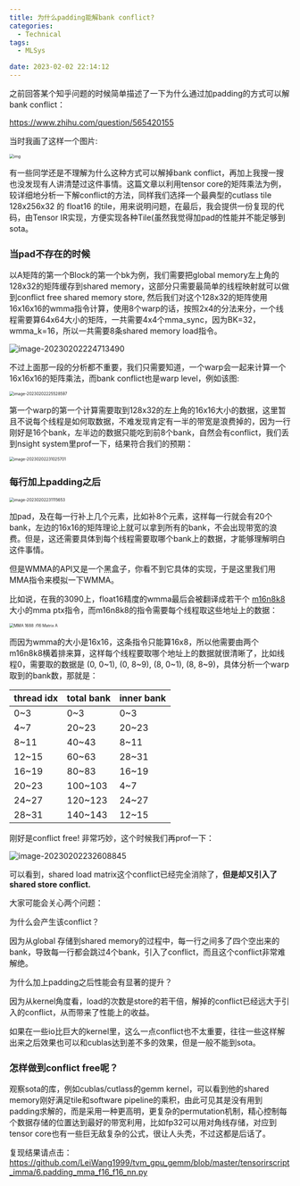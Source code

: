 ```yaml
---
title: 为什么padding能解bank conflict?
categories:
  - Technical
tags:
  - MLSys

date: 2023-02-02 22:14:12
---
```


之前回答某个知乎问题的时候简单描述了一下为什么通过加padding的方式可以解bank conflict：

https://www.zhihu.com/question/565420155

当时我画了这样一个图片:

<img src="https://leiblog-imgbed.oss-cn-beijing.aliyuncs.com/img/v2-26db4641db3f9a5e605dad8e5a6eb9f9_1440w.webp" alt="img" style="zoom:50%;" />

有一些同学还是不理解为什么这种方式可以解掉bank conflict，再加上我搜一搜也没发现有人讲清楚过这件事情。这篇文章以利用tensor core的矩阵乘法为例，较详细地分析一下解conflict的方法，同样我们选择一个最典型的cutlass tile 128x256x32 的 float16 的tile，用来说明问题，在最后，我会提供一份复现的代码，由Tensor IR实现，方便实现各种Tile(虽然我觉得加pad的性能并不能足够到sota。

<!-- more -->

### 当pad不存在的时候

以A矩阵的第一个Block的第一个bk为例，我们需要把global memory左上角的128x32的矩阵缓存到shared memory，这部分只需要最简单的线程映射就可以做到conflict free shared memory store, 然后我们对这个128x32的矩阵使用16x16x16的wmma指令计算，使用8个warp的话，按照2x4的分法来分，一个线程需要算64x64大小的矩阵，一共需要4x4个mma_sync，因为BK=32，wmma_k=16，所以一共需要8条shared memory load指令。

![image-20230202224713490](https://leiblog-imgbed.oss-cn-beijing.aliyuncs.com/img/image-20230202224713490.png)

不过上面那一段的分析都不重要，我们只需要知道，一个warp会一起来计算一个16x16x16的矩阵乘法，而bank conflict也是warp level，例如该图:

<img src="https://leiblog-imgbed.oss-cn-beijing.aliyuncs.com/img/image-20230202225528597.png" alt="image-20230202225528597" style="zoom:50%;" />

第一个warp的第一个计算需要取到128x32的左上角的16x16大小的数据，这里暂且不说每个线程是如何取数据，不难发现肯定有一半的带宽是浪费掉的，因为一行刚好是16个bank，左半边的数据只能吃到前8个bank，自然会有conflict，我们丢到nsight system里prof一下，结果符合我们的预期：

<img src="https://leiblog-imgbed.oss-cn-beijing.aliyuncs.com/img/image-20230202231025701.png" alt="image-20230202231025701" style="zoom:50%;" />

### 每行加上padding之后

<img src="https://leiblog-imgbed.oss-cn-beijing.aliyuncs.com/img/image-20230202231115653.png" alt="image-20230202231115653" style="zoom:50%;" />

加pad，及在每一行补上几个元素，比如补8个元素，这样每一行就会有20个bank，左边的16x16的矩阵理论上就可以拿到所有的bank，不会出现带宽的浪费。但是，这还需要具体到每个线程需要取哪个bank上的数据，才能够理解明白这件事情。

但是WMMA的API又是一个黑盒子，你看不到它具体的实现，于是这里我们用MMA指令来模拟一下WMMA。

比如说，在我的3090上，float16精度的wmma最后会被翻译成若干个 [m16n8k8](https://docs.nvidia.com/cuda/parallel-thread-execution/index.html#warp-level-matrix-fragment-mma-1688)大小的mma ptx指令，而m16n8k8的指令需要每个线程取这些地址上的数据：

<img src="https://leiblog-imgbed.oss-cn-beijing.aliyuncs.com/img/mma-1688-A-f16.png" alt="MMA 1688 .f16 Matrix A" style="zoom:50%;" />

而因为wmma的大小是16x16，这条指令只能算16x8，所以他需要由两个m16n8k8横着排来算，这样每个线程要取哪个地址上的数据就很清晰了，比如线程0，需要取的数据是 (0, 0~1), (0, 8~9), (8, 0~1), (8, 8~9)，具体分析一个warp取到的bank数，那就是：

| thread idx | total bank | inner bank |
| ---------- | ---------- | ---------- |
| 0~3        | 0~3        | 0~3        |
| 4~7        | 20~23      | 20~23      |
| 8~11       | 40~43      | 8~11       |
| 12~15      | 60~63      | 28~31      |
| 16~19      | 80~83      | 16~19      |
| 20~23      | 100~103    | 4~7        |
| 24~27      | 120~123    | 24~27      |
| 28~31      | 140~143    | 12~15      |

刚好是conflict free! 非常巧妙，这个时候我们再prof一下：

![image-20230202232608845](https://leiblog-imgbed.oss-cn-beijing.aliyuncs.com/img/image-20230202232608845.png)

可以看到，shared load matrix这个conflict已经完全消除了，**但是却又引入了shared store conflict.**

大家可能会关心两个问题：

为什么会产生该conflict？

因为从global 存储到shared memory的过程中，每一行之间多了四个空出来的bank，导致每一行都会跳过4个bank，引入了conflict，而且这个conflict非常难解绝。

为什么加上padding之后性能会有显著的提升？

因为从kernel角度看，load的次数是store的若干倍，解掉的conflict已经远大于引入的conflict，从而带来了性能上的收益。

如果在一些io比巨大的kernel里，这么一点conflict也不太重要，往往一些这样解出来之后效果也可以和cublas达到差不多的效果，但是一般不能到sota。

### 怎样做到conflict free呢？

观察sota的库，例如cublas/cutlass的gemm kernel，可以看到他的shared memory刚好满足tile和software pipeline的乘积，由此可见其是没有用到padding求解的，而是采用一种更高明，更复杂的permutation机制，精心控制每个数据存储的位置达到最好的带宽利用，比如fp32可以用对角线存储，对应到tensor core也有一些巨无敌复杂的公式，很让人头秃，不过这都是后话了。

复现结果请点击：https://github.com/LeiWang1999/tvm_gpu_gemm/blob/master/tensorirscript_imma/6.padding_mma_f16_f16_nn.py
